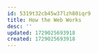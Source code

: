 ```yaml
---
id: 5319t32cb45w37lzh80iqr9
title: How the Web Works
desc: ''
updated: 1729025693918
created: 1729025693918
---
```

